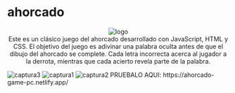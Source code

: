 # ahorcado
<p align="center">
  <img src = "images/images-git/logo.jpg" alt="logo" />
  <br>
  Este es un clásico juego del ahorcado desarrollado con JavaScript, HTML y CSS. El objetivo del juego es adivinar una palabra oculta antes de que el dibujo del ahorcado se complete. Cada letra incorrecta acerca al jugador a la derrota, mientras que cada acierto revela 
  parte de la palabra.
</p>
<img src = "images/images-git/captura3.jpg" alt="captura3" />
<img src = "images/images-git/captura1.jpg" alt="captura1" />
<img src = "images/images-git/captura2.jpg" alt="captura2" />
PRUEBALO AQUI: https://ahorcado-game-pc.netlify.app/

  

